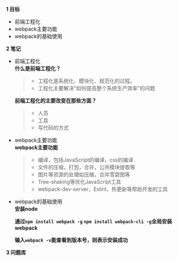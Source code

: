 
**1 目标**
* 前端工程化
* webpack主要功能
* webpack的基础使用

**2 笔记**
* 前端工程化  
    **什么是前端工程化？**
    > * 工程化是系统化、模块化、规范化的过程。  
    > * 工程化主要解决"如何提高整个系统生产效率"的问题  

    **前端工程化的主要改变在那些方面？**
    > * 人员  
    > * 工具
    > * 写代码的方式  

* webpack主要功能  
    **webpack主要功能**
    > * 编译，包括JavaScript的编译，css的编译  
    > * 文件的压缩，打包，合并，公共模块提取等  
    > * 图片等资源的处理如压缩，合并雪碧图等  
    > * Tree-shaking等优化JavaScript工具  
    > * webpack-dev-server，Eslint，热更新等帮助开发的工具  

* webpack的基础使用  
    **安装node**

    **通过`npm install webpack -g` `npm install webpack-cli -g`全局安装webpack**

    **输入`webpack -v`能查看到版本号，则表示安装成功**

**3 问题库**